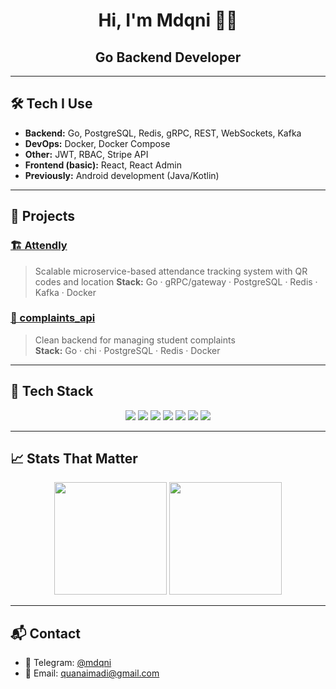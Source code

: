 <h1 align="center">Hi, I'm Mdqni 👨‍💻</h1>
<h2 align="center">Go Backend Developer</h2>

---

## 🛠️ Tech I Use

- **Backend:** Go, PostgreSQL, Redis, gRPC, REST, WebSockets, Kafka
- **DevOps:** Docker, Docker Compose
- **Other:** JWT, RBAC, Stripe API
- **Frontend (basic):** React, React Admin
- **Previously:** Android development (Java/Kotlin)

---

## 🚀 Projects

### [🏗️ Attendly]([https://github.com/mdqni/Attendly])
> Scalable microservice-based attendance tracking system with QR codes and location
> **Stack:** Go · gRPC/gateway · PostgreSQL · Redis · Kafka · Docker

### [📣 complaints_api](https://github.com/mdqni/complaints_api)
> Clean backend for managing student complaints  
> **Stack:** Go · chi · PostgreSQL · Redis · Docker

---

## 🧰 Tech Stack

<p align="center">
  <img src="https://img.shields.io/badge/Go-%2300ADD8.svg?style=for-the-badge&logo=go&logoColor=white" />
  <img src="https://img.shields.io/badge/PostgreSQL-%23336791.svg?style=for-the-badge&logo=postgresql&logoColor=white" />
  <img src="https://img.shields.io/badge/gRPC-%230674C1.svg?style=for-the-badge&logo=grpc&logoColor=white" />
  <img src="https://img.shields.io/badge/Redis-%23DC382D.svg?style=for-the-badge&logo=redis&logoColor=white" />
  <img src="https://img.shields.io/badge/Kafka-%23000000.svg?style=for-the-badge&logo=apache-kafka&logoColor=white" />
  <img src="https://img.shields.io/badge/Docker-%232496ED.svg?style=for-the-badge&logo=docker&logoColor=white" />
  <img src="https://img.shields.io/badge/GitHub_Actions-%232671E5.svg?style=for-the-badge&logo=github-actions&logoColor=white" />
</p>

---

## 📈 Stats That Matter

<p align="center">
  <img src="https://github-readme-stats.vercel.app/api?username=mdqni&show_icons=true&theme=radical" height="180" />
  <img src="https://github-readme-stats.vercel.app/api/top-langs/?username=mdqni&layout=compact&theme=radical" height="180"/>
</p>

---

## 📬 Contact

- 💬 Telegram: [@mdqni](https://t.me/mdqni)
- 📧 Email: quanaimadi@gmail.com
